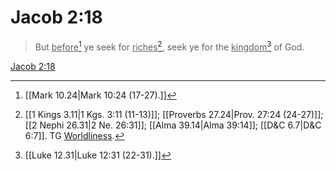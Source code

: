 # Jacob 2:18

> But <u>before</u>[^a] ye seek for <u>riches</u>[^b], seek ye for the <u>kingdom</u>[^c] of God.

[Jacob 2:18](https://www.churchofjesuschrist.org/study/scriptures/bofm/jacob/2?lang=eng&id=p18#p18)


[^a]: [[Mark 10.24|Mark 10:24 (17-27).]]
[^b]: [[1 Kings 3.11|1 Kgs. 3:11 (11-13)]]; [[Proverbs 27.24|Prov. 27:24 (24-27)]]; [[2 Nephi 26.31|2 Ne. 26:31]]; [[Alma 39.14|Alma 39:14]]; [[D&C 6.7|D&C 6:7]]. TG [Worldliness](https://www.churchofjesuschrist.org/study/scriptures/tg/worldliness?lang=eng).
[^c]: [[Luke 12.31|Luke 12:31 (22-31).]]
